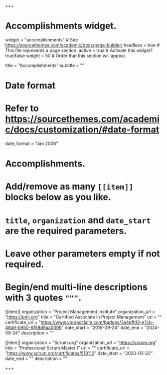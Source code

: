 +++
# Accomplishments widget.
widget = "accomplishments"  # See https://sourcethemes.com/academic/docs/page-builder/
headless = true  # This file represents a page section.
active = true  # Activate this widget? true/false
weight = 50  # Order that this section will appear.

title = "Accomplish&shy;ments"
subtitle = ""

# Date format
#   Refer to https://sourcethemes.com/academic/docs/customization/#date-format
date_format = "Jan 2006"

# Accomplishments.
#   Add/remove as many `[[item]]` blocks below as you like.
#   `title`, `organization` and `date_start` are the required parameters.
#   Leave other parameters empty if not required.
#   Begin/end multi-line descriptions with 3 quotes `"""`.

[[item]]
  organization = "Project Management Institute"
  organization_url = "https://pmi.org"
  title = "Certified Associate in Project Management"
  url = ""
  certificate_url = "https://www.youracclaim.com/badges/3a4effd3-e7cb-48a9-b950-6158d9aa0099"
  date_start = "2019-09-24"
  date_end = "2024-09-24"
  description = ""

[[item]]
  organization = "Scrum.org"
  organization_url = "https://scrum.org"
  title = "Professional Scrum Master I"
  url = ""
  certificate_url = "https://www.scrum.org/certificates/518110"
  date_start = "2020-03-22"
  date_end = ""
  description = ""
  
+++
